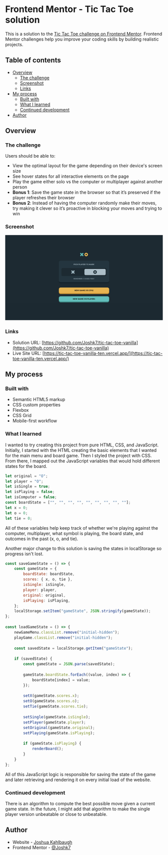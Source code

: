 # Frontend Mentor - Tic Tac Toe solution

This is a solution to the [Tic Tac Toe challenge on Frontend Mentor](https://www.frontendmentor.io/challenges/tic-tac-toe-game-Re7ZF_E2v). Frontend Mentor challenges help you improve your coding skills by building realistic projects.

## Table of contents

-   [Overview](#overview)
    -   [The challenge](#the-challenge)
    -   [Screenshot](#screenshot)
    -   [Links](#links)
-   [My process](#my-process)
    -   [Built with](#built-with)
    -   [What I learned](#what-i-learned)
    -   [Continued development](#continued-development)
-   [Author](#author)

## Overview

### The challenge

Users should be able to:

-   View the optimal layout for the game depending on their device's screen size
-   See hover states for all interactive elements on the page
-   Play the game either solo vs the computer or multiplayer against another person
-   **Bonus 1**: Save the game state in the browser so that it’s preserved if the player refreshes their browser
-   **Bonus 2**: Instead of having the computer randomly make their moves, try making it clever so it’s proactive in blocking your moves and trying to win

### Screenshot

![](./screenshot.jpg)

### Links

-   Solution URL: [https://github.com/Joshk7/tic-tac-toe-vanilla](https://github.com/Joshk7/tic-tac-toe-vanilla)
-   Live Site URL: [https://tic-tac-toe-vanilla-ten.vercel.app/](https://tic-tac-toe-vanilla-ten.vercel.app/)

## My process

### Built with

-   Semantic HTML5 markup
-   CSS custom properties
-   Flexbox
-   CSS Grid
-   Mobile-first workflow

### What I learned

I wanted to try creating this project from pure HTML, CSS, and JavaScript. Initially, I started with the HTML creating the basic elements that I wanted for the main menu and board game. Then I styled the project with CSS. From there, I mapped out the JavaScript variables that would hold different states for the board.

```js
let original = "O";
let player = "O";
let isSingle = true;
let isPlaying = false;
let isComputer = false;
const boardState = ["", "", "", "", "", "", "", "", ""];
let x = 0;
let o = 0;
let tie = 0;
```

All of these variables help keep track of whether we're playing against the computer, multiplayer, what symbol is playing, the board state, and outcomes in the past (x, o, and tie).

Another major change to this solution is saving the states in localStorage so progress isn't lost.

```js
const saveGameState = () => {
    const gameState = {
        boardState: boardState,
        scores: { x, o, tie },
        isSingle: isSingle,
        player: player,
        original: original,
        isPlaying: isPlaying,
    };
    localStorage.setItem("gameState", JSON.stringify(gameState));
};

const loadGameState = () => {
    newGameMenu.classList.remove("initial-hidden");
    playGame.classList.remove("initial-hidden");

    const savedState = localStorage.getItem("gameState");

    if (savedState) {
        const gameState = JSON.parse(savedState);

        gameState.boardState.forEach((value, index) => {
            boardState[index] = value;
        });

        setX(gameState.scores.x);
        setO(gameState.scores.o);
        setTie(gameState.scores.tie);

        setSingle(gameState.isSingle);
        setPlayer(gameState.player);
        setOriginal(gameState.original);
        setPlaying(gameState.isPlaying);

        if (gameState.isPlaying) {
            renderBoard();
        }
    }
};
```

All of this JavaScript logic is responsible for saving the state of the game and later retrieving and rendering it on every initial load of the website.

### Continued development

There is an algorithm to compute the best possible move given a current game state. In the future, I might add that algorithm to make the single player version unbeatable or close to unbeatable.

## Author

-   Website - [Joshua Kahlbaugh](https://joshuakahlbaugh.pages.dev/)
-   Frontend Mentor - [@Joshk7](https://www.frontendmentor.io/profile/Joshk7)
